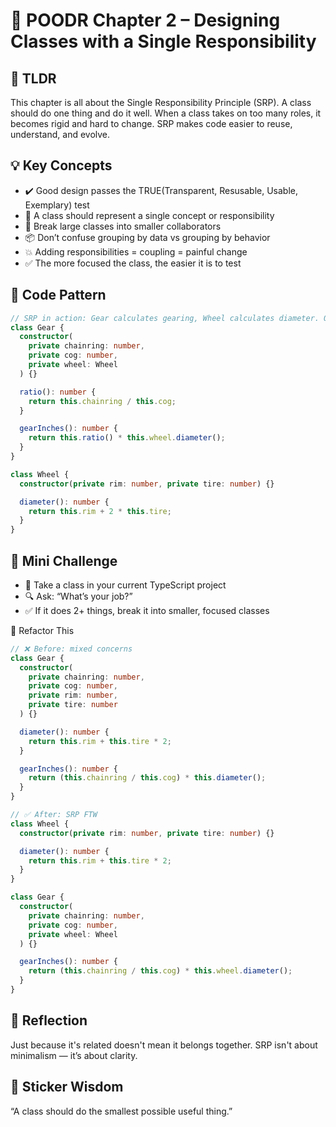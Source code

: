 # 📘 POODR Chapter 2 – Designing Classes with a Single Responsibility

## 🧠 TLDR

This chapter is all about the Single Responsibility Principle (SRP). A class should do one thing and do it well. When a class takes on too many roles, it becomes rigid and hard to change. SRP makes code easier to reuse, understand, and evolve.

## 💡 Key Concepts

- ✔️ Good design passes the TRUE(Transparent, Resusable, Usable, Exemplary) test
- 🧼 A class should represent a single concept or responsibility
- 🧩 Break large classes into smaller collaborators
- 📦 Don’t confuse grouping by data vs grouping by behavior
- 💥 Adding responsibilities = coupling = painful change
- ✅ The more focused the class, the easier it is to test

## 🧪 Code Pattern

```typescript
// SRP in action: Gear calculates gearing, Wheel calculates diameter. One job per class.
class Gear {
  constructor(
    private chainring: number,
    private cog: number,
    private wheel: Wheel
  ) {}

  ratio(): number {
    return this.chainring / this.cog;
  }

  gearInches(): number {
    return this.ratio() * this.wheel.diameter();
  }
}

class Wheel {
  constructor(private rim: number, private tire: number) {}

  diameter(): number {
    return this.rim + 2 * this.tire;
  }
}
```

## 🧪 Mini Challenge

- 🎯 Take a class in your current TypeScript project
- 🔍 Ask: “What’s your job?”
- ✅ If it does 2+ things, break it into smaller, focused classes

🔁 Refactor This

```typescript
// ❌ Before: mixed concerns
class Gear {
  constructor(
    private chainring: number,
    private cog: number,
    private rim: number,
    private tire: number
  ) {}

  diameter(): number {
    return this.rim + this.tire * 2;
  }

  gearInches(): number {
    return (this.chainring / this.cog) * this.diameter();
  }
}

// ✅ After: SRP FTW
class Wheel {
  constructor(private rim: number, private tire: number) {}

  diameter(): number {
    return this.rim + this.tire * 2;
  }
}

class Gear {
  constructor(
    private chainring: number,
    private cog: number,
    private wheel: Wheel
  ) {}

  gearInches(): number {
    return (this.chainring / this.cog) * this.wheel.diameter();
  }
}
```

## 🤔 Reflection

Just because it's related doesn't mean it belongs together. SRP isn't about minimalism — it’s about clarity.

## 🔖 Sticker Wisdom

“A class should do the smallest possible useful thing.”

